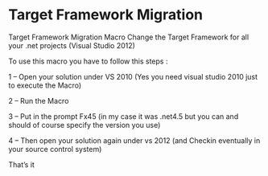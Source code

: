 # Target Framework Migration

Target Framework Migration Macro
Change the Target Framework for all your .net projects (Visual Studio 2012)

To use this macro you have to follow this steps :

1 – Open your solution under VS 2010 (Yes you need visual studio 2010 just to execute the Macro)

2 – Run the Macro

3 – Put in the prompt Fx45 (in my case it was .net4.5 but you can and should of course specify the version you use)

4 – Then open your solution again under vs 2012 (and Checkin eventually in your source control system)

That’s it
